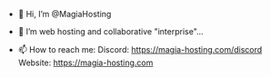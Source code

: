 - 👋 Hi, I’m @MagiaHosting
- 👀 I’m web hosting and collaborative "interprise"...

- 📫 How to reach me:
Discord: https://magia-hosting.com/discord
Website: https://magia-hosting.com

